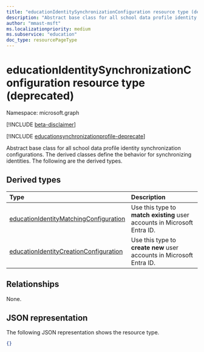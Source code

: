 ```yaml
---
title: "educationIdentitySynchronizationConfiguration resource type (deprecated)"
description: "Abstract base class for all school data profile identity synchronization configurations. The derived classes define the behavior for synchronizing identities. The following are the derived types."
author: "mmast-msft"
ms.localizationpriority: medium
ms.subservice: "education"
doc_type: resourcePageType
---
```


# educationIdentitySynchronizationConfiguration resource type (deprecated)

Namespace: microsoft.graph

[!INCLUDE [beta-disclaimer](../../includes/beta-disclaimer.md)]

[!INCLUDE [educationsynchronizationprofile-deprecate](../includes/education-deprecate-educationsynchronizationprofile.md)]

Abstract base class for all school data profile identity synchronization configurations. The derived classes define the behavior for synchronizing identities. The following are the derived types.

## Derived types

| Type                                                                                | Description                                                                         |
| :---------------------------------------------------------------------------------- | :---------------------------------------------------------------------------------- |
| [educationIdentityMatchingConfiguration](educationidentitymatchingconfiguration.md) | Use this type to **match existing** user accounts in Microsoft Entra ID. |
| [educationIdentityCreationConfiguration](educationidentitycreationconfiguration.md) | Use this type to **create new** user accounts in Microsoft Entra ID.                              |

## Relationships

None.

## JSON representation

The following JSON representation shows the resource type.

<!-- {
  "blockType": "resource",
   "isAbstract":true,
  "optionalProperties": [

  ],
  "@odata.type": "microsoft.graph.educationIdentitySynchronizationConfiguration"
}-->

```json
{}
```
